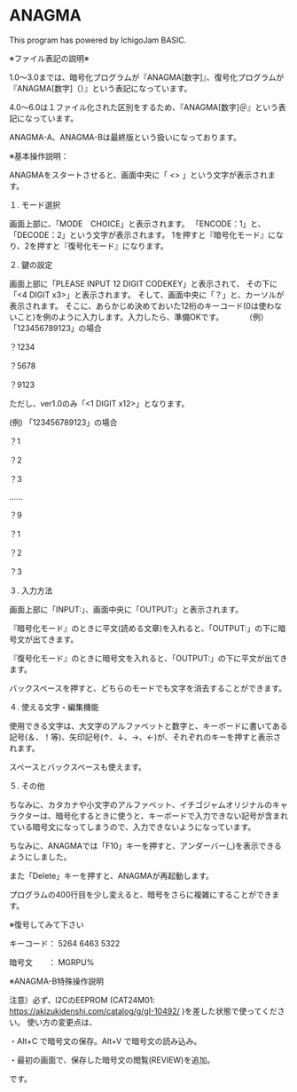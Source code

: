 # ANAGMA

This program has powered by IchigoJam BASIC.

※ファイル表記の説明※

1.0～3.0までは、暗号化プログラムが『ANAGMA[数字]』、復号化プログラムが『ANAGMA[数字]（）』という表記になっています。

4.0～6.0は１ファイル化された区別をするため、『ANAGMA[数字]＠』という表記になっています。

ANAGMA-A、ANAGMA-Bは最終版という扱いになっております。


※基本操作説明：

ANAGMAをスタートさせると、画面中央に「 <<ANAGMA>> 」という文字が表示されます。

１. モード選択

画面上部に、「MODE　CHOICE」と表示されます。
「ENCODE：1」と、「DECODE：2」という文字が表示されます。
1を押すと『暗号化モード』になり、2を押すと『復号化モード』になります。

２. 鍵の設定

画面上部に「PLEASE INPUT 12 DIGIT CODEKEY」と表示されて、
その下に「<4 DIGIT x3>」と表示されます。
そして、画面中央に「？」と、カーソルが表示されます。
そこに、あらかじめ決めておいた12桁のキーコード(0は使わないこと)を例のように入力します。入力したら、準備OKです。
　　　（例）「123456789123」の場合

？1234

？5678

？9123

 ただし、ver1.0のみ「<1 DIGIT x12>」となります。

(例) 「123456789123」の場合


？1

？2

？3

......

？9

？1

？2

？3

３. 入力方法

画面上部に「INPUT:」、画面中央に「OUTPUT:」と表示されます。

『暗号化モード』のときに平文(読める文章)を入れると、「OUTPUT:」の下に暗号文が出てきます。

『復号化モード』のときに暗号文を入れると、「OUTPUT:」の下に平文が出てきます。

バックスペースを押すと、どちらのモードでも文字を消去することができます。


４. 使える文字・編集機能

使用できる文字は、大文字のアルファベットと数字と、キーボードに書いてある記号(＆、！等)、矢印記号(↑、↓、→、←)が、それぞれのキーを押すと表示されます。

スペースとバックスペースも使えます。


５. その他

ちなみに、カタカナや小文字のアルファベット、イチゴジャムオリジナルのキャラクターは、暗号化するときに使うと、キーボードで入力できない記号が含まれている暗号文になってしまうので、入力できないようになっています。

ちなみに、ANAGMAでは「F10」キーを押すと、アンダーバー(_)を表示できるようにしました。

また「Delete」キーを押すと、ANAGMAが再起動します。

プログラムの400行目を少し変えると、暗号をさらに複雑にすることができます。


※復号してみて下さい

キーコード： 5264 6463 5322

暗号文　　： MGRPU%
 

※ANAGMA-B特殊操作説明

注意）必ず、I2CのEEPROM (CAT24M01: https://akizukidenshi.com/catalog/g/gI-10492/ )を差した状態で使ってください。
使い方の変更点は、

・Alt+C で暗号文の保存。Alt+V で暗号文の読み込み。

・最初の画面で、保存した暗号文の閲覧(REVIEW)を追加。

です。
